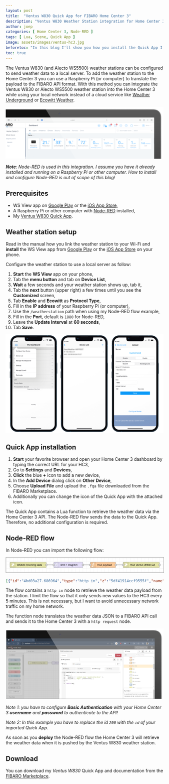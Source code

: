 ```yaml
---
layout: post
title:  "Ventus W830 Quick App for FIBARO Home Center 3"
description: "Ventus W830 Weather Station integration for Home Center 3"
author: joep
categories: [ Home Center 3, Node-RED ]
tags: [ Lua, Scene, Quick App ]
image: assets/images/ventus-hc3.jpg
beforetoc: "In this blog I'll show you how you install the Quick App I created to integrate your Ventus W830 weather station with your Home Center 3."
toc: true
---
```


The Ventus W830 (and Alecto WS5500) weather stations can be configured to send weather data to a local server. To add the weather station to the Home Center 3 you can use a Raspberry Pi (or computer) to translate the payload to the FIBARO API format. With this method you can integrate the Ventus W830 or Alecto WS5500 weather station into the Home Center 3 while using your local network instead of a cloud service like [Weather Underground](https://www.wunderground.com) or [Ecowitt Weather](https://www.ecowitt.net).

<p align="center"><img src="../assets/images/ventus-hc3bui.png" /></p>

***Note**: Node-RED is used in this integration. I assume you have it already installed and running on a Raspberry Pi or other computer. How to install and configure Node-RED is out of scope of this blog!*

## Prerequisites

- WS View app on [Google Play](https://play.google.com/store/apps/details?id=com.ost.wsview&hl=nl&gl=US) or the [iOS App Store](https://apps.apple.com/nl/app/ws-view/id1362944193),
- A Raspberry Pi or other computer with [Node-RED](https://nodered.org) installed,
- My [Ventus W830 Quick App](https://marketplace.fibaro.com/items/ventus-w830-weather-station).

## Weather station setup

Read in the manual how you link the weather station to your Wi-Fi and **install** the WS View app from [Google Play](https://play.google.com/store/apps/details?id=com.ost.wsview&hl=nl&gl=US) or the [iOS App Store](https://apps.apple.com/nl/app/ws-view/id1362944193) on your phone.

Configure the weather station to use a local server as follow:

1. **Start** the **WS View** app on your phone,
2. Tab the **menu button** and tab on **Device List**,
3. **Wait** a few seconds and your weather station shows up, tab it,
4. Tab the **next** button (upper right) a few times until you see the **Customized** screen,
5. Tab **Enable** and **Ecowitt** as **Protocol Type**,
6. Fill in the **IP address** of your Raspberry Pi (or computer),
7. Use the `/weatherstation` path when using my Node-RED flow example,
8. Fill in the **Port**, default is `1880` for Node-RED,
9. Leave the **Update Interval** at **60 seconds**,
10. Tab **Save**.

<p align="center"><img src="../assets/images/ventus-wsview.png" /></p>

## Quick App installation

1. **Start** your favorite browser and open your Home Center 3 dashboard by typing the correct URL for your HC3,
2. Go to **Settings** and **Devices**,
3. **Click** the blue **+** icon to add a new device,
4. In the **Add Device** dialog click on **Other Device**,
5. Choose **Upload File** and upload the `.fqa` file downloaded from the FIBARO Marketplace.
6. Additionally you can change the icon of the Quick App with the attached icon.

The Quick App contains a Lua function to retrieve the weather data via the Home Center 3 API. The Node-RED flow sends the data to the Quick App. Therefore, no additional configuration is required.

## Node-RED flow

In Node-RED you can import the following flow:

<p align="center"><img src="../assets/images/ventus-flow.jpg" style="border: 1px #999 solid" /></p>

```json
[{"id":"4bd03a27.686964","type":"http in","z":"5df41914ccf9555f","name":"WS830 incoming data","url":"/weatherstation","method":"post","upload":false,"swaggerDoc":"","x":140,"y":220,"wires":[["c81fb2783c57da97"]]},{"id":"c81fb2783c57da97","type":"delay","z":"5df41914ccf9555f","name":"","pauseType":"rate","timeout":"5","timeoutUnits":"minutes","rate":"1","nbRateUnits":"5","rateUnits":"minute","randomFirst":"1","randomLast":"5","randomUnits":"seconds","drop":true,"allowrate":false,"outputs":1,"x":360,"y":220,"wires":[["44d0fc53f3f75405"]]},{"id":"44d0fc53f3f75405","type":"function","z":"5df41914ccf9555f","name":"HC3 payload","func":"weatherdata = msg.payload;\n\nmsg = {\n  headers: { 'content-type':'application/json' },\n  payload: { 'args': [weatherdata] }\n};\n\nreturn msg;","outputs":1,"noerr":0,"initialize":"","finalize":"","libs":[],"x":550,"y":220,"wires":[["147e1206594b336b"]]},{"id":"147e1206594b336b","type":"http request","z":"5df41914ccf9555f","name":"HC3 Ventus W830 QA","method":"POST","ret":"txt","paytoqs":"ignore","url":"http://192.168.1.1/api/devices/200/action/data","tls":"","persist":false,"proxy":"","authType":"basic","senderr":false,"x":760,"y":220,"wires":[[]]}]
```

The flow contains a `http in` node to retrieve the weather data payload from the station. I limit the flow so that it only sends new values to the HC3 every 5 minutes. This is not necessary, but I want to avoid unnecessary network traffic on my home network.

The function node translates the weather data JSON to a FIBARO API call and sends it to the Home Center 3 with a `http request` node.

<p align="center"><img src="../assets/images/ventus-node-red.png" /></p>

*Note 1: you have to configure **Basic Authentication** with your Home Center 3 **username** and **password** to authenticate to the API!*

*Note 2: In this example you have to replace the id `200` with the `id` of your imported Quick App.*

As soon as you **deploy** the Node-RED flow the Home Center 3 will retrieve the weather data when it is pushed by the Ventus W830 weather station.

## Download

You can download my *Ventus W830* Quick App and documentation from the [FIBARO Marketplace](https://marketplace.fibaro.com/items/ventus-w830-weather-station).